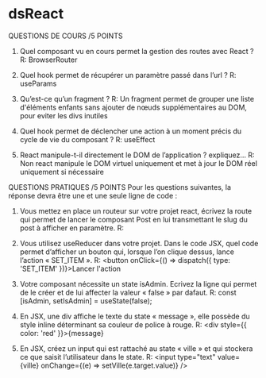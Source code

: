 # dsReact

QUESTIONS DE COURS /5 POINTS

1. Quel composant vu en cours permet la gestion des routes avec React ?
R: BrowserRouter

2. Quel hook permet de récupérer un paramètre passé dans l’url ?
R: useParams

3. Qu’est-ce qu’un fragment ?
R: Un fragment permet de grouper une liste d'éléments enfants sans ajouter de nœuds supplémentaires au DOM, pour eviter les divs inutiles

4. Quel hook permet de déclencher une action à un moment précis du cycle de vie du composant ?
R: useEffect

5. React manipule-t-il directement le DOM de l’application ? expliquez…
R: Non react manipule le DOM virtuel uniquement et met à jour le DOM réel uniquement si nécessaire

QUESTIONS PRATIQUES /5 POINTS
Pour les questions suivantes, la réponse devra être une et une seule ligne de code :

1. Vous mettez en place un routeur sur votre projet react, écrivez la route qui permet de lancer le composant Post en
   lui transmettant le slug du post à afficher en paramètre.
R: <Route path="/post/:slug" component={Post} />

2. Vous utilisez useReducer dans votre projet. Dans le code JSX, quel code permet d’afficher un bouton qui, lorsque
   l’on clique dessus, lance l’action « SET_ITEM ».
R: <button onClick={() => dispatch({ type: 'SET_ITEM' })}>Lancer l'action</button>

3. Votre composant nécessite un state isAdmin. Ecrivez la ligne qui permet de le créer et de lui affecter la valeur
   « false » par dafaut.
R: const [isAdmin, setIsAdmin] = useState(false);

4. En JSX, une div affiche le texte du state « message », elle possède du style inline déterminant sa couleur de police à
   rouge.
R: <div style={{ color: 'red' }}>{message}</div>

5. En JSX, créez un input qui est rattaché au state « ville » et qui stockera ce que saisit l’utilisateur dans le state.
R: <input type="text" value={ville} onChange={(e) => setVille(e.target.value)} />